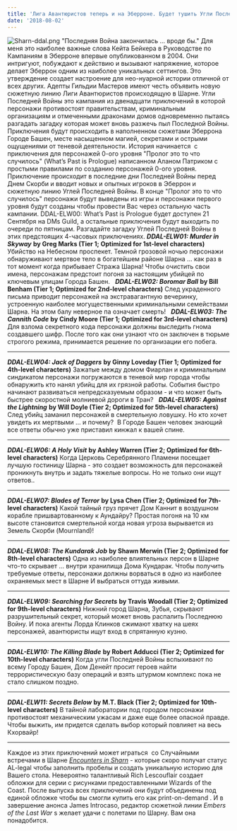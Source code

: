 ```yaml
---
title: 'Лига Авантюристов теперь и на Эберроне. Будет тушить Угли Последней Войны.'
date: '2018-08-02'
---
```


![Sharn-ddal.png](https://adventurersleague.files.wordpress.com/2018/08/sharn-ddal.png) "Последняя Война закончилась ... вроде бы." Для меня это наиболее важные слова Кейта Бейкера в Руководстве по Кампаниям в Эберроне впервые опубликованном в 2004. Они интригуют, побуждают к действию и вызывают напряжение, которое делает Эберрон одним из наиболее уникальных сеттингов. Это утверждение создает настроение для нео-нуарной истории отличной от всех других. Адепты Гильдии Мастеров имеют честь объявить новую сюжетную линию Лиги Авантюристов происходящую в Шарне. Угли Последней Войны это кампания из двенадцати приключений в которой персонажи противостоят правительствам, криминальным организациям и отмеченными драконами домов одновременно пытаясь разгадать загадку которая может вновь разжечь пыл Последной Войны. Приключения будут происходить в наполненном сюжетами Эберрона Городе Башен, месте насыщенном магией, секретами и острыми ощущениями от теневой деятельности. История начинается  с приключения для персонажей 0-ого уровня "Пролог это то что случилось" (What’s Past is Prologue) написанном Аланом Патриком с простыми правилами по созданию персонажей 0-ого уровня. Приключение происходит в последние дни Последней Войны перед Днем Скорби и вводит новых и опытных игроков в Эберрон и сюжетную линию Углей Последней Войны. В конце "Пролог это то что случилось" персонажи будут выведены из игры и персонажи первого уровня будут созданы чтобы провести Вас через остальную часть кампании. DDAL-ELW00: What’s Past is Prologue будет доступен 21 Сентября на DMs Guild, а остальные приключения будут выходить по очереди по пятницам. Разгадайте загадку Углей Последней Войны в этих предстоящих 4-часовых приключениях. ***DDAL-ELW01: Murder in Skyway*** **by Greg Marks (Tier 1; Optimized for 1st-level characters)** Убийство на Небесном проспекет. Темной грозовой ночью персонажи обнаруживают мертвое тело в богатейшем районе Шарна ... как раз в тот момент когда прибывает Стража Шарна! Чтобы очистить свои имена, персонажам предстоит погоня за настоящим убийцей по ключевым улицам Города Башен.   ***DDAL-ELW02: Boromar Ball*** **by Bill Benham (Tier 1; Optimized for 2nd-level characters)** След украденного письма приводит персонажей на экстравагантную вечеринку, устроенную наиболее могущественными криминальными семействами Шарна. На этом балу неверное па означает смерть!   ***DDAL-ELW03: The Cannith Code*** **by Cindy Moore (Tier 1; Optimized for 3rd-level characters)** Для взлома секретного кода персонажи должны выследить гнома создавшего шифр. После того как они узнают что он заключен в тюрьме строгого режима, принимается решение по организации его побега.

---

***DDAL-ELW04: Jack of Daggers*** **by Ginny Loveday (Tier 1; Optimized for 4th-level characters)** Зажатые между домом Фиарлан и криминальным синдикатом персонажи погружаются в теневой мир города чтобы обнаружить кто нанял убийц для их грязной работы. События быстро начинают развиваться непредсказуемым образом - и что может быть быстрее скоростной молниевой дороги в Тран?   ***DDAL-ELW05: Against the Lightning*** **by Will Doyle (Tier 2; Optimized for 5th-level characters)** След убийц заманил персонажей в смертельную ловушку. Но кто хочет увидеть их мертвыми ... и почему?  В Городе Башен человек знающий все ответы обычно уже приставил кинжал к вашей спине.

---

***DDAL-ELW06: A Holy Visit*** **by Ashley Warren (Tier 2; Optimized for 6th-level characters)** Когда Церковь Серебрянного Пламени посещает лучшую гостиницу Шарна - это создает возможность для персонажей проникнуть внутрь и задать тяжелые вопросы. Но не только они ищут ответов..

---

***DDAL-ELW07: Blades of Terror*** **by Lysa Chen (Tier 2; Optimized for 7th-level characters)** Какой тайный груз прячет Дом Каннит в воздушном корабле пришвартованному к Аундайру? Простая погоня на 10 км высоте становится смертельной когда новая угроза вырывается из Земель Скорби (Mournland)!

---

***DDAL-ELW08: The Kundarak Job*** **by Shawn Merwin (Tier 2; Optimized for 8th-level characters)** Одна из наиболее влиятельных персон в Шарне что-то скрывает ... внутри хранилища Дома Кундарак. Чтобы получить требуемые ответы, персонажи должны ворваться в одно из наиболее охраняемых мест в Шарне И выбраться оттуда живыми.

---

***DDAL-ELW09: Searching for Secrets*** **by Travis Woodall (Tier 2; Optimized for 9th-level characters)** Нижний город Шарна, Зубья, скрывают разрушительный секрет, который может вновь распалить Последнюю Войну. И пока агенты Лорда Клинков сжимают хватку на шеях персонажей, авантюристы ищут вход в спрятанную кузню.

---

***DDAL-ELW10: The Killing Blade*** **by Robert Adducci (Tier 2; Optimized for 10th-level characters)** Когда угли Последней Войны вспыхивают по всему Городу Башен, Дом Денейт просит героев найти террористическую базу операций и взять штурмом комплекс пока не стало слишком поздно.

---

***DDAL-ELW11: Secrets Below*** **by M.T. Black (Tier 2; Optimized for 10th-level characters)** В тайной лаборатории под городом персонажи противостоят механическим ужасам и даже еще более опасной правде. Чтобы выжить, им придется сделать выбор который повлияет на весь Кхорвайр!

---

Каждое из этих приключений может играться  со Случайными встречами в Шарне [_Encounters in Sharn_](http://www.dmsguild.com/product/247986/Encounters-in-Sharn) - которые скоро получат статус AL-legal чтобы заполнить пробелы и создать уникальную историю для Вашего стола. Невероятно талантливый Rich Lescouflair создает обложки для серии с рисунками предоставленными Wizards of the Coast. После выпуска всех приключений они будут объединены под единой обложке чтобы вы смогли купить его как print-on-demand . И в завершение анонса James Introcaso, редактор сюжетной линии *Embers of the Last War* s желает удачи с полетами по Шарну. Вам она понадобится.
